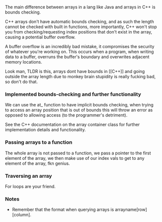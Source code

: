 The main difference between arrays in a lang like Java and arrays in C++ is bounds checking.

C++ arrays don't have automatic bounds checking, and as such the length cannot be checked with built in functions, more importantly, C++ won't stop you from checking/requesting index positions that don't exist in the array, causing a potential buffer overflow.

A buffer overflow is an incredibly bad mistake, it compromises the security of whatever you're working on. This occurs when a program, when writing data to a buffer, overruns the buffer's boundary and overwrites adjacent memory locations.

Look man, TLDR is this, arrays dont have bounds in [[C++]] and going outside the array length due to monkey brain stupidity is really fucking bad, so don't do that.

### Implemented bounds-checking and further functionality

We can use the at_ function to have implicit bounds checking, when trying to access an array position that is out of bounds this will throw an error as opposed to allowing access (to the programmer's detriment).

See the C++ documentation on the array container class for further implementation details and functionality.

### Passing arrays to a function

The whole array is not passed to a function, we pass a pointer to the first element of the array, we then make use of our index vals to get to any element of the array, fkn genius.

### Traversing an array

For loops are your friend.


### Notes
- Remember that the format when querying arrays is arrayname[row][column].